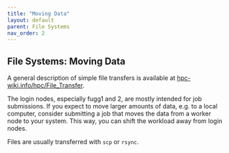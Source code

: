 ```yaml
---
title: "Moving Data"
layout: default
parent: File Systems
nav_order: 2
---
```


## File Systems: Moving Data
A general description of simple file transfers is available at [hpc-wiki.info/hpc/File_Transfer](https://hpc-wiki.info/hpc/File_Transfer).

The login nodes, especially fugg1 and 2, are mostly intended for job submissions.
If you expect to move larger amounts of data, e.g. to a local computer, consider submitting a job that moves the data from a worker node to your system.
This way, you can shift the workload away from login nodes.

Files are usually transferred with `scp` or `rsync`.
